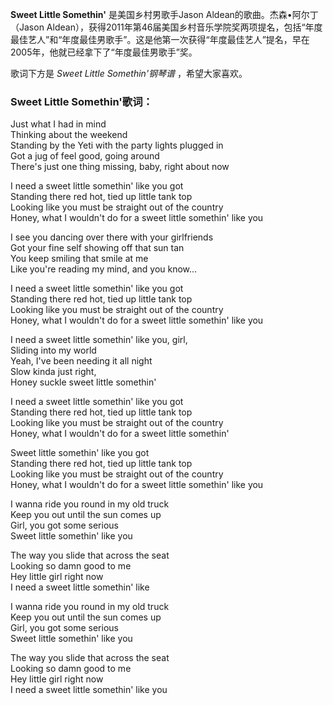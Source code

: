 

**Sweet Little Somethin'** 是美国乡村男歌手Jason Aldean的歌曲。杰森•阿尔丁（Jason
Aldean），获得2011年第46届美国乡村音乐学院奖两项提名，包括“年度最佳艺人”和“年度最佳男歌手”。这是他第一次获得“年度最佳艺人”提名，早在2005年，他就已经拿下了“年度最佳男歌手”奖。

  
歌词下方是 _Sweet Little Somethin'钢琴谱_ ，希望大家喜欢。

### Sweet Little Somethin'歌词：

Just what I had in mind  
Thinking about the weekend  
Standing by the Yeti with the party lights plugged in  
Got a jug of feel good, going around  
There's just one thing missing, baby, right about now

I need a sweet little somethin' like you got  
Standing there red hot, tied up little tank top  
Looking like you must be straight out of the country  
Honey, what I wouldn't do for a sweet little somethin' like you

I see you dancing over there with your girlfriends  
Got your fine self showing off that sun tan  
You keep smiling that smile at me  
Like you're reading my mind, and you know...

I need a sweet little somethin' like you got  
Standing there red hot, tied up little tank top  
Looking like you must be straight out of the country  
Honey, what I wouldn't do for a sweet little somethin' like you

I need a sweet little somethin' like you, girl,  
Sliding into my world  
Yeah, I've been needing it all night  
Slow kinda just right,  
Honey suckle sweet little somethin'

I need a sweet little somethin' like you got  
Standing there red hot, tied up little tank top  
Looking like you must be straight out of the country  
Honey, what I wouldn't do for a sweet little somethin'

Sweet little somethin' like you got  
Standing there red hot, tied up little tank top  
Looking like you must be straight out of the country  
Honey, what I wouldn't do for a sweet little somethin' like you

I wanna ride you round in my old truck  
Keep you out until the sun comes up  
Girl, you got some serious  
Sweet little somethin' like you

The way you slide that across the seat  
Looking so damn good to me  
Hey little girl right now  
I need a sweet little somethin' like

I wanna ride you round in my old truck  
Keep you out until the sun comes up  
Girl, you got some serious  
Sweet little somethin' like you

The way you slide that across the seat  
Looking so damn good to me  
Hey little girl right now  
I need a sweet little somethin' like you

